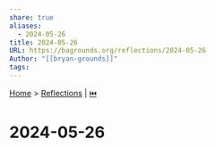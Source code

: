 ```yaml
---  
share: true  
aliases:  
  - 2024-05-26  
title: 2024-05-26  
URL: https://bagrounds.org/reflections/2024-05-26  
Author: "[[bryan-grounds]]"  
tags:   
---  
```

[Home](../index.md) > [Reflections](./index.md) | [⏮️](./2024-05-20.md)   
# 2024-05-26  
